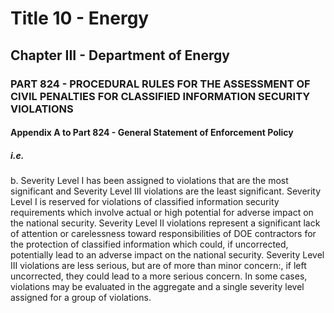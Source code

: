 
# Title 10 - Energy
## Chapter III - Department of Energy
### PART 824 - PROCEDURAL RULES FOR THE ASSESSMENT OF CIVIL PENALTIES FOR CLASSIFIED INFORMATION SECURITY VIOLATIONS
#### Appendix A to Part 824 - General Statement of Enforcement Policy
##### i.e.

b. Severity Level I has been assigned to violations that are the most significant and Severity Level III violations are the least significant. Severity Level I is reserved for violations of classified information security requirements which involve actual or high potential for adverse impact on the national security. Severity Level II violations represent a significant lack of attention or carelessness toward responsibilities of DOE contractors for the protection of classified information which could, if uncorrected, potentially lead to an adverse impact on the national security. Severity Level III violations are less serious, but are of more than minor concern:, if left uncorrected, they could lead to a more serious concern. In some cases, violations may be evaluated in the aggregate and a single severity level assigned for a group of violations.
